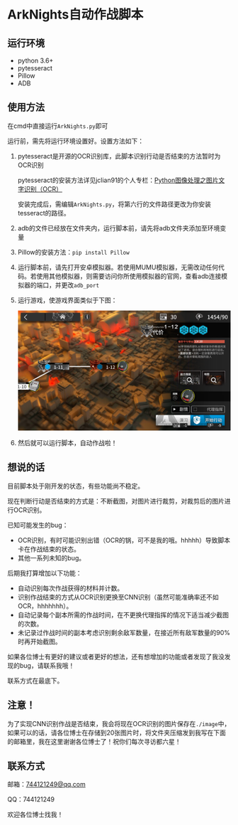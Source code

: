 # ArkNights自动作战脚本

## 运行环境

+ python 3.6+
+ pytesseract
+ Pillow
+ ADB

## 使用方法

在cmd中直接运行`ArkNights.py`即可

运行前，需先将运行环境设置好。设置方法如下：

1. pytesseract是开源的OCR识别库，此脚本识别行动是否结束的方法暂时为OCR识别

   pytesseract的安装方法详见jclian91的个人专栏：[Python图像处理之图片文字识别（OCR）](https://segmentfault.com/a/1190000015233393)

   安装完成后，需编辑`ArkNights.py`，将第六行的文件路径更改为你安装tesseract的路径。
   
2. adb的文件已经放在文件夹内，运行脚本前，请先将adb文件夹添加至环境变量

3. Pillow的安装方法：`pip install Pillow`

4. 运行脚本前，请先打开安卓模拟器。若使用MUMU模拟器，无需改动任何代码。若使用其他模拟器，则需要访问你所使用模拟器的官网，查看adb连接模拟器的端口，并更改`adb_port`

5. 运行游戏，使游戏界面类似于下图：

   ![example](ArkNights-combat-script/screencap/example.png)

6. 然后就可以运行脚本，自动作战啦！

## 想说的话

目前脚本处于刚开发的状态，有些功能尚不稳定。

现在判断行动是否结束的方式是：不断截图，对图片进行裁剪，对裁剪后的图片进行OCR识别。

已知可能发生的bug：

+ OCR识别，有时可能识别出错（OCR的锅，可不是我的哦。hhhhh）导致脚本卡在作战结束的状态。
+ 其他一系列未知的bug。

后期我打算增加以下功能：

+ 自动识别每次作战获得的材料并计数。
+ 识别作战结束的方式从OCR识别更换至CNN识别（虽然可能准确率还不如OCR，hhhhhhh）。
+ 自动记录每个副本所需的作战时间，在不更换代理指挥的情况下适当减少截图的次数。
+ 未记录过作战时间的副本考虑识别剩余敌军数量，在接近所有敌军数量的90%时再开始截图。

如果各位博士有更好的建议或者更好的想法，还有想增加的功能或者发现了我没发现的bug，请联系我哦！

联系方式在最底下。

## 注意！

为了实现CNN识别作战是否结束，我会将现在OCR识别的图片保存在`./image`中，如果可以的话，请各位博士在存储到20张图片时，将文件夹压缩发到我写在下面的邮箱里，我在这里谢谢各位博士了！祝你们每次寻访都六星！

## 联系方式

邮箱：744121249@qq.com

QQ：744121249

欢迎各位博士找我！
